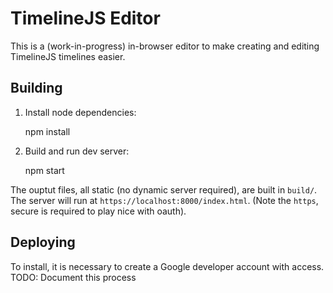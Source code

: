TimelineJS Editor
=================

This is a (work-in-progress) in-browser editor to make creating and editing
TimelineJS timelines easier.

## Building

1. Install node dependencies:

    npm install

2. Build and run dev server:

    npm start

The ouptut files, all static (no dynamic server required), are built in
``build/``.  The server will run at ``https://localhost:8000/index.html``.
(Note the ``https``, secure is required to play nice with oauth).

## Deploying

To install, it is necessary to create a Google developer account with access.
TODO: Document this process
